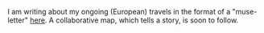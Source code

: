 I am writing about my ongoing (European) travels in the format of a "muse-letter" [here](https://world.hey.com/arman.jindal/). A collaborative map, which tells a story, is soon to follow.  

